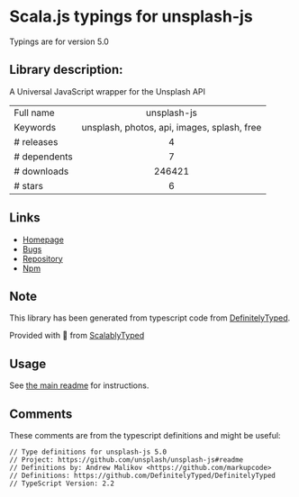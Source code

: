 
# Scala.js typings for unsplash-js

Typings are for version 5.0

## Library description:
A Universal JavaScript wrapper for the Unsplash API

|                    |                 |
| ------------------ | :-------------: |
| Full name          | unsplash-js |
| Keywords           | unsplash, photos, api, images, splash, free |
| # releases         | 4 |
| # dependents       | 7 |
| # downloads        | 246421 |
| # stars            | 6 |

## Links
- [Homepage](https://github.com/unsplash/unsplash-js#readme)
- [Bugs](https://github.com/unsplash/unsplash-js/issues)
- [Repository](https://github.com/unsplash/unsplash-js)
- [Npm](https://www.npmjs.com/package/unsplash-js)
    


## Note
This library has been generated from typescript code from [DefinitelyTyped](https://definitelytyped.org).

Provided with :purple_heart: from [ScalablyTyped](https://github.com/oyvindberg/ScalablyTyped)

## Usage
See [the main readme](../../readme.md) for instructions.

## Comments

These comments are from the typescript definitions and might be useful:
```
// Type definitions for unsplash-js 5.0
// Project: https://github.com/unsplash/unsplash-js#readme
// Definitions by: Andrew Malikov <https://github.com/markupcode>
// Definitions: https://github.com/DefinitelyTyped/DefinitelyTyped
// TypeScript Version: 2.2

```

